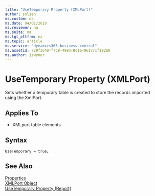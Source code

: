 ```yaml
---
title: "UseTemporary Property (XMLPort)"
author: solsen
ms.custom: na
ms.date: 04/01/2019
ms.reviewer: na
ms.suite: na
ms.tgt_pltfrm: na
ms.topic: article
ms.service: "dynamics365-business-central"
ms.assetid: 729f3649-f7c8-498d-8c16-961771f192a0
ms.author: jswymer
---
```

 
# UseTemporary Property (XMLPort)
Sets whether a temporary table is created to store the records imported using the XmlPort.

## Applies To  

- XMLport table elements


## Syntax
```
UseTemporary = true;
```

## See Also  
[Properties](devenv-properties.md)   
[XMLPort Object](../devenv-xmlport-object.md)   
[UseTemporary Property (Report)](devenv-usetemporary-report-property.md)


